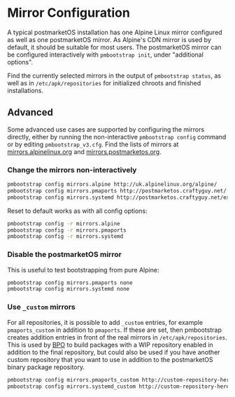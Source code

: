 # Mirror Configuration

A typical postmarketOS installation has one Alpine Linux mirror configured as
well as one postmarketOS mirror. As Alpine's CDN mirror is used by default, it
should be suitable for most users. The postmarketOS mirror can be configured
interactively with `pmbootstrap init`, under "additional options".

Find the currently selected mirrors in the output of `pmbootstrap status`, as
well as in `/etc/apk/repositories` for initialized chroots and finished
installations.

## Advanced

Some advanced use cases are supported by configuring the mirrors directly,
either by running the non-interactive `pmbootstrap config` command or by editing
`pmbootstrap_v3.cfg`. Find the lists of mirrors at
[mirrors.alpinelinux.org](https://mirrors.alpinelinux.org) and
[mirrors.postmarketos.org](https://mirrors.postmarketos.org).

### Change the mirrors non-interactively

```sh
pmbootstrap config mirrors.alpine http://uk.alpinelinux.org/alpine/
pmbootstrap config mirrors.pmaports http://postmarketos.craftyguy.net/
pmbootstrap config mirrors.systemd http://postmarketos.craftyguy.net/extra-repos/systemd/
```

Reset to default works as with all config options:

```sh
pmbootstrap config -r mirrors.alpine
pmbootstrap config -r mirrors.pmaports
pmbootstrap config -r mirrors.systemd
```

### Disable the postmarketOS mirror

This is useful to test bootstrapping from pure Alpine:

```sh
pmbootstrap config mirrors.pmaports none
pmbootstrap config mirrors.systemd none
```

### Use `_custom` mirrors

For all repositories, it is possible to add `_custom` entries, for example
`pmaports_custom` in addition to `pmaports`. If these are set, then pmbootstrap
creates addition entries in front of the real mirrors in
`/etc/apk/repositories`. This is used by [BPO](https://build.postmarketos.org)
to build packages with a WIP repository enabled in addition to the final
repository, but could also be used if you have another custom repository that
you want to use in addition to the postmarketOS binary package repository.

```sh
pmbootstrap config mirrors.pmaports_custom http://custom-repository-here
pmbootstrap config mirrors.systemd_custom http://custom-repository-here/extra-repos/systemd
```
